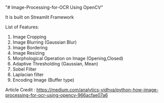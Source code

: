 "# Image-Processing-for-OCR Using OpenCV" 

It is built on Streamlit Framework

List of Features:
1. Image Cropping
2. Image Blurring (Gaussian Blur)
3. Image Bordering
4. Image Resizing
5. Morphological Operation on Image (Opening,Closed)
6. Adaptive Thresholding (Gaussian, Mean)
7. Sobel Filter
8. Laplacian filter
9. Encoding Image (Buffer type)

Article Credit : https://medium.com/analytics-vidhya/python-how-image-processing-for-ocr-using-opencv-966acfae07a6